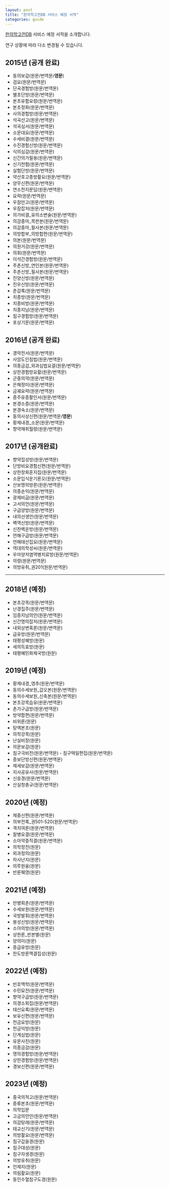 ```yaml
---
layout: post
title: "한의학고전DB 서비스 예정 서적"
categories: guide
---
```


[한의학고전DB](http://mediclassics.kr/) 서비스 예정 서적을 소개합니다. 

연구 상황에 따라 다소 변경될 수 있습니다.

2015년 (공개 완료)
------

 - 동의보감(원문/번역문/**영문**)
 - 검요(원문/번역문)
 - 단곡경험방(원문/번역문)
 - 별초단방(원문/번역문)
 - 본초유함요령(원문/번역문)
 - 본초정화(원문/번역문)
 - 사의경험방(원문/번역문)
 - 석곡산고(원문/번역문)
 - 석곡심서(원문/번역문)
 - 소문대요(원문/번역문)
 - 수세비결(원문/번역문)
 - 수진경험신방(원문/번역문)
 - 식의심감(원문/번역문)
 - 신간의가필용(원문/번역문)
 - 신기천험(원문/번역문)
 - 실험단방(원문/번역문)
 - 약산호고종방촬요(원문/번역문)
 - 양무신편(원문/번역문)
 - 연소천지문답(원문/번역문)
 - 요략(원문/번역문)
 - 우잠만고(원문/번역문)
 - 우잠잡저(원문/번역문)
 - 의가비결_유의소변술(원문/번역문)
 - 의감중마_목판본(원문/번역문)
 - 의감중마_필사본(원문/번역문)
 - 의방합부_의방합편(원문/번역문)
 - 의본(원문/번역문)
 - 의원거강(원문/번역문)
 - 의휘(원문/번역문)
 - 이석간경험방(원문/번역문)
 - 주촌신방_연인본(원문/번역문)
 - 주촌신방_필사본(원문/번역문)
 - 진양신방(원문/번역문)
 - 진우신방(원문/번역문)
 - 춘감록(원문/번역문)
 - 치종방(원문/번역문)
 - 치종비방(원문/번역문)
 - 치종지남(원문/번역문)
 - 침구경험방(원문/번역문)
 - 포상기문(원문/번역문)



2016년 (공개 완료)
------------

 - 경악전서(원문/번역문)
 - 사암도인침법(원문/번역문)
 - 의종금감_외과심법요결(원문/번역문)
 - 상한경험방요촬(원문/번역문)
 - 군중의약(원문/번역문)
 - 은해정미(원문/번역문)
 - 금궤요략(원문/번역문) 
 - 증주유증활인서(원문/번역문)
 - 본경소증(원문/번역문)
 - 본경속소(원문/번역문)
 - 동의사상신편(원문/번역문/**영문**)
 - 황제내경_소문(원문/번역문)
 - 향약채취월령(원문/번역문)

2017년 (공개완료)
------------

 - 향약집성방(원문/번역문)
 - 단방비요경험신편(원문/번역문)
 - 상한창화훈지집(원문/번역문)
 - 소문입식운기론오(원문/번역문)
 - 산보명의방론(원문/번역문)
 - 의종손익(원문/번역문)
 - 광제비급(원문/번역문)
 - 고서의언(원문/번역문)
 - 구급양방(원문/번역문)
 - 내의선생안(원문/번역문)
 - 벽역신방(원문/번역문)
 - 신찬벽온방(원문/번역문)
 - 언해구급방(원문/번역문)
 - 언해태산집요(원문/번역문)
 - 역대의학성씨(원문/번역문)
 - 우마양저염역병치료방(원문/번역문)
 - 의령(원문/번역문)
 - 의방유취_권201(원문/번역문)
 

* * *

 2018년 (예정)
-----------

 - 본초강목(원문/번역문)
 - 난경집주(원문/번역문)
 - 임증지남의안(원문/번역문)
 - 신간명의잡저(원문/번역문)
 - 내외상변혹론(원문/번역문)
 - 급유방(원문/번역문)
 - 태평성혜방(원문)
 - 세의득효방(원문)
 - 태평혜민화제국방(원문)

 2019년 (예정)
-----------

 - 황제내경_영추(원문/번역문)
 - 동의수세보원_갑오본(원문/번역문)
 - 동의수세보원_신축본(원문/번역문)
 - 본초강목습유(원문/번역문)
 - 촌가구급방(원문/번역문)
 - 방약합편(원문/번역문)
 - 비위론(원문)
 - 탕액본초(원문)
 - 의학강목(원문)
 - 난실비장(원문)
 - 의문보감(원문)
 - 침구극비전(원문/번역문)
 - 침구택일편집(원문/번역문)
 - 증보단방신편(원문/번역문)
 - 제세보감(원문/번역문)
 - 지사공유사(원문/번역문)
 - 신응경(원문/번역문)
 - 산실청총규(원문/번역문)


 2020년 (예정)
-----------

 - 제중신편(원문/번역문)
 - 의부전록_권501-520(원문/번역문)
 - 격치여론(원문/번역문)
 - 찰병요결(원문/번역문)
 - 소아약증직결(원문/번역문)
 - 의학정전(원문)
 - 외과정의(원문)
 - 차사난지(원문)
 - 의루원융(원문)
 - 반론췌영(원문)


 2021년 (예정)
-----------

 - 만병회춘(원문/번역문)
 - 수세보원(원문/번역문)
 - 국방발휘(원문/번역문)
 - 봉성신방(원문/번역문)
 - 소아의방(원문/번역문)
 - 상한론_판본별(원문)
 - 양의미(원문)
 - 증급유방(원문)
 - 찬도방론맥결집성(원문)
 

 2022년 (예정)
-----------

 - 빈호맥학(원문/번역문)
 - 수민묘전(원문/번역문)
 - 향약구급방(원문/번역문)
 - 의경소회집(원문/번역문)
 - 태산요록(원문/번역문)
 - 보유신편(원문/번역문)
 - 천금요방(원문)
 - 천금익방(원문)
 - 단계심법(원문)
 - 유문사친(원문)
 - 의종금감(원문)
 - 명의경험방(원문/번역문)
 - 상한경험방(원문/번역문)
 - 경보신편(원문/번역문)

 2023년 (예정)
-----------

 - 중국의적고(원문/번역문)
 - 증류본초(원문/번역문)
 - 의학입문
 - 고금의안안(원문/번역문)
 - 의감탕례(원문/번역문)
 - 태교신기(원문/번역문)
 - 의방촬요(원문/번역문)
 - 침구갑을경(원문)
 - 침구대성(원문)
 - 침구자생경(원문)
 - 의방유취(원문)
 - 인제지(원문)
 - 의림촬요(원문)
 - 동인수혈침구도경(원문)

